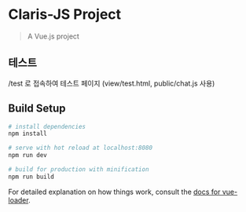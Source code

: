 # Claris-JS Project

> A Vue.js project


## 테스트

/test 로 접속하여 테스트 페이지 (view/test.html, public/chat.js 사용)

## Build Setup

``` bash
# install dependencies
npm install

# serve with hot reload at localhost:8080
npm run dev

# build for production with minification
npm run build
```

For detailed explanation on how things work, consult the [docs for vue-loader](http://vuejs.github.io/vue-loader).